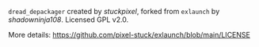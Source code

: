 `dread_depackager` created by *stuckpixel*, forked from `exlaunch` by *shadowninja108*. Licensed GPL v2.0. 

More details: https://github.com/pixel-stuck/exlaunch/blob/main/LICENSE
